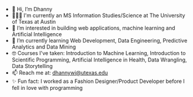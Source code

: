 - 👋 Hi, I’m Dhanny
- 👩🏼‍🎓 I'm currently an MS Information Studies/Science at The University of Texas at Austin
- 👀 I’m interested in building web applications, machine learning and Artificial Intelligence
- 🌱 I’m currently learning Web Development, Data Engineering, Predictive Analytics and Data Mining
- 🤓 Courses I've taken: Introduction to Machine Learning, Introduction to Scientific Programming, Artificial Intelligence in Health, Data Wrangling, Data Storytelling
- 📫 Reach me at: dhannywi@utexas.edu
- ✨ Fun fact: I worked as a Fashion Designer/Product Developer before I fell in love with programming
<!---
dhannywi/dhannywi is a ✨ special ✨ repository because its `README.md` (this file) appears on your GitHub profile.
You can click the Preview link to take a look at your changes.
--->
